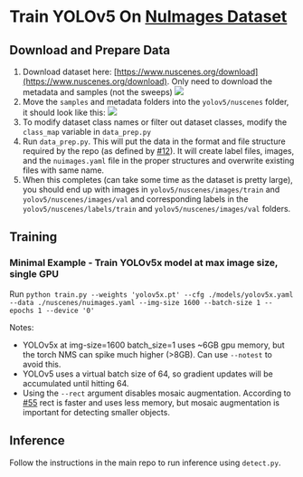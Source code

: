 # Train YOLOv5 On [NuImages Dataset](https://www.nuscenes.org/nuimages)

## Download and Prepare Data
1. Download dataset here: [https://www.nuscenes.org/download](https://www.nuscenes.org/download). Only need to download the metadata and samples (not the sweeps)
![](https://user-images.githubusercontent.com/47000850/92659515-7d6d8f80-f2c6-11ea-9be9-1002ae559dbc.png)
1. Move the `samples` and metadata folders into the `yolov5/nuscenes` folder, it should look like this:
![](https://user-images.githubusercontent.com/47000850/92659740-fa990480-f2c6-11ea-822e-c4c3bf3786eb.png)
1. To modify dataset class names or filter out dataset classes, modify the `class_map` variable in `data_prep.py`
1. Run `data_prep.py`. This will put the data in the format and file structure required by the repo (as defined by [#12](https://github.com/ultralytics/yolov5/issues/12)). It will create label files, images, and the `nuimages.yaml` file in the proper structures and overwrite existing files with same name.
1. When this completes (can take some time as the dataset is pretty large), you should end up with images in `yolov5/nuscenes/images/train` and `yolov5/nuscenes/images/val` and corresponding labels in the `yolov5/nuscenes/labels/train` and `yolov5/nuscenes/images/val` folders.

## Training
### Minimal Example - Train YOLOv5x model at max image size, single GPU

Run `python train.py --weights 'yolov5x.pt' --cfg ./models/yolov5x.yaml --data ./nuscenes/nuimages.yaml --img-size 1600 --batch-size 1 --epochs 1 --device '0'`

Notes:
* YOLOv5x at img-size=1600 batch_size=1 uses ~6GB gpu memory, but the torch NMS can spike much higher (>8GB). Can use `--notest` to avoid this.
* YOLOv5 uses a virtual batch size of 64, so gradient updates will be accumulated until hitting 64.
* Using the `--rect` argument disables mosaic augmentation. According to [#55](https://github.com/ultralytics/yolov5/issues/55) rect is faster and uses less memory, but mosaic augmentation is important for detecting smaller objects.

## Inference
Follow the instructions in the main repo to run inference using `detect.py`.
